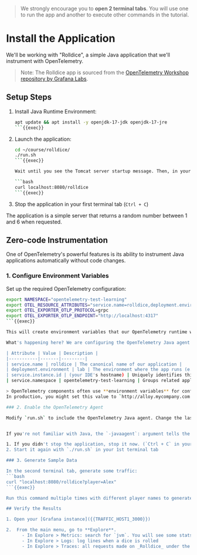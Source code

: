 > We strongly encourage you to **open 2 terminal tabs**. You will use one to run the app and another to execute other commands in the tutorial.

# Install the Application

We'll be working with "Rolldice", a simple Java application that we'll instrument with OpenTelemetry.

> Note: The Rolldice app is sourced from the [OpenTelemetry Workshop repository by Grafana Labs](https://github.com/grafana/opentelemetry-workshop).

## Setup Steps

1. Install Java Runtime Environment:
   ```bash
   apt update && apt install -y openjdk-17-jdk openjdk-17-jre
   ```{{exec}}

2. Launch the application:
   ```bash
   cd ~/course/rolldice/
   ./run.sh
   ```{{exec}}

   Wait until you see the Tomcat server startup message. Then, in your second terminal tab, test the application:

   ```bash
   curl localhost:8080/rolldice
   ```{{exec}}

3. Stop the application in your first terminal tab (`Ctrl + C`)

The application is a simple server that returns a random number between 1 and 6 when requested.

## Zero-code Instrumentation

One of OpenTelemetry's powerful features is its ability to instrument Java applications automatically without code changes.

### 1. Configure Environment Variables

Set up the required OpenTelemetry configuration:

```bash
export NAMESPACE="opentelemetry-test-learning"
export OTEL_RESOURCE_ATTRIBUTES="service.name=rolldice,deployment.environment=lab,service.namespace=${NAMESPACE},service.version=0.0.1,service.instance.id=${HOSTNAME}:8080"
export OTEL_EXPORTER_OTLP_PROTOCOL=grpc
export OTEL_EXPORTER_OTLP_ENDPOINT="http://localhost:4317"
```{{exec}}

This will create environment variables that our OpenTelemetry runtime will read and reuse.

What's happening here? We are configuring the OpenTelemetry Java agent to attach these OpenTelemetry _resource attributes_ to our signals:

| Attribute | Value | Description |
|-----------|-------|---------|
| service.name | rolldice | The canonical name of our application |
| deployment.environment | lab | The environment where the app runs (e.g., "production", "test", "development") |
| service.instance.id | (your IDE's hostname) | Uniquely identifies this instance, useful for multi-instance deployments |
| service.namespace | opentelemetry-test-learning | Groups related applications in the same environment |

> OpenTelemetry components often use **environment variables** for configuration. The default value for  `OTEL_EXPORTER_OTLP_ENDPOINT` assumes that you want to send telemetry to an OpenTelemetry collector on `localhost`. We could omit this environment variable entirely, but we're including it explicitly here, to make it clear what's happening. 
In production, you might set this value to `http://alloy.mycompany.com:4317`, or wherever your Alloy instance is located.

### 2. Enable the OpenTelemetry Agent

Modify `run.sh` to include the OpenTelemetry Java agent. Change the last line to: `java -javaagent:opentelemetry-javaagent.jar -jar ./target/rolldice-0.0.1-SNAPSHOT.jar`


If you're not familiar with Java, the `-javaagent`: argument tells the Java process to attach an agent when the program starts. Agents are other Java programs which can interact and inspect the program that's running.

1. If you didn't stop the application, stop it now. (`Ctrl + C` in your terminal tab running the app)
2. Start it again with `./run.sh` in your 1st terminal tab

### 3. Generate Sample Data

In the second terminal tab, generate some traffic:
```bash
curl "localhost:8080/rolldice?player=Alex"
```{{exec}}

Run this command multiple times with different player names to generate varied trace data.

## Verify the Results

1. Open your [Grafana instance]({{TRAFFIC_HOST1_3000}})

2.  From the main menu, go to **Explore**.
      - In Explore > Metrics: search for `jvm`. You will see some stats about the runtime.
      - In Explore > Logs: log lines when a dice is rolled
      - In Explore > Traces: all requests made on _Rolldice_ under the Traces tab (and some stats if you give some time to Tempo to compute and store them)
